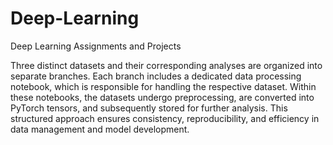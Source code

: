 # Deep-Learning
Deep Learning Assignments and Projects

Three distinct datasets and their corresponding analyses are organized into separate branches. Each branch includes a dedicated data processing notebook, which is responsible for handling the respective dataset. Within these notebooks, the datasets undergo preprocessing, are converted into PyTorch tensors, and subsequently stored for further analysis. This structured approach ensures consistency, reproducibility, and efficiency in data management and model development.

